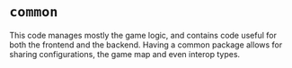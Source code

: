 # `common`

This code manages mostly the game logic, and contains code useful for both the frontend and the backend.
Having a common package allows for sharing configurations, the game map and even interop types.
